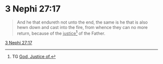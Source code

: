 # 3 Nephi 27:17

> And he that endureth not unto the end, the same is he that is also hewn down and cast into the fire, from whence they can no more return, because of the <u>justice</u>[^a] of the Father.

[3 Nephi 27:17](https://www.churchofjesuschrist.org/study/scriptures/bofm/3-ne/27?lang=eng&id=p17#p17)


[^a]: TG [God, Justice of.](https://www.churchofjesuschrist.org/study/scriptures/tg/god-justice-of?lang=eng)
